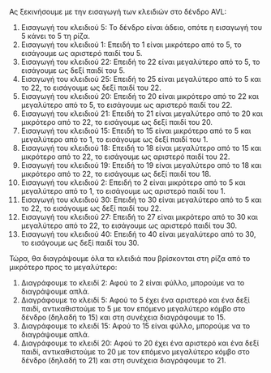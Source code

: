 Ας ξεκινήσουμε με την εισαγωγή των κλειδιών στο δένδρο AVL:

1. Εισαγωγή του κλειδιού 5: Το δένδρο είναι άδειο, οπότε η εισαγωγή του 5 κάνει το 5 τη ρίζα.
2. Εισαγωγή του κλειδιού 1: Επειδή το 1 είναι μικρότερο από το 5, το εισάγουμε ως αριστερό παιδί του 5.
3. Εισαγωγή του κλειδιού 22: Επειδή το 22 είναι μεγαλύτερο από το 5, το εισάγουμε ως δεξί παιδί του 5.
4. Εισαγωγή του κλειδιού 25: Επειδή το 25 είναι μεγαλύτερο από το 5 και το 22, το εισάγουμε ως δεξί παιδί του 22.
5. Εισαγωγή του κλειδιού 20: Επειδή το 20 είναι μικρότερο από το 22 και μεγαλύτερο από το 5, το εισάγουμε ως αριστερό παιδί του 22.
6. Εισαγωγή του κλειδιού 21: Επειδή το 21 είναι μεγαλύτερο από το 20 και μικρότερο από το 22, το εισάγουμε ως δεξί παιδί του 20.
7. Εισαγωγή του κλειδιού 15: Επειδή το 15 είναι μικρότερο από το 5 και μεγαλύτερο από το 1, το εισάγουμε ως δεξί παιδί του 1.
8. Εισαγωγή του κλειδιού 18: Επειδή το 18 είναι μεγαλύτερο από το 15 και μικρότερο από το 22, το εισάγουμε ως αριστερό παιδί του 22.
9. Εισαγωγή του κλειδιού 19: Επειδή το 19 είναι μεγαλύτερο από το 18 και μικρότερο από το 22, το εισάγουμε ως δεξί παιδί του 18.
10. Εισαγωγή του κλειδιού 2: Επειδή το 2 είναι μικρότερο από το 5 και μεγαλύτερο από το 1, το εισάγουμε ως αριστερό παιδί του 1.
11. Εισαγωγή του κλειδιού 30: Επειδή το 30 είναι μεγαλύτερο από το 5 και το 22, το εισάγουμε ως δεξί παιδί του 22.
12. Εισαγωγή του κλειδιού 27: Επειδή το 27 είναι μικρότερο από το 30 και μεγαλύτερο από το 22, το εισάγουμε ως αριστερό παιδί του 30.
13. Εισαγωγή του κλειδιού 40: Επειδή το 40 είναι μεγαλύτερο από το 30, το εισάγουμε ως δεξί παιδί του 30.

Τώρα, θα διαγράψουμε όλα τα κλειδιά που βρίσκονται στη ρίζα από το μικρότερο προς το μεγαλύτερο:

1. Διαγράφουμε το κλειδί 2: Αφού το 2 είναι φύλλο, μπορούμε να το διαγράψουμε απλά.
2. Διαγράφουμε το κλειδί 5: Αφού το 5 έχει ένα αριστερό και ένα δεξί παιδί, αντικαθιστούμε το 5 με τον επόμενο μεγαλύτερο κόμβο στο δένδρο (δηλαδή το 15) και στη συνέχεια διαγράφουμε το 15.
3. Διαγράφουμε το κλειδί 15: Αφού το 15 είναι φύλλο, μπορούμε να το διαγράψουμε απλά.
4. Διαγράφουμε το κλειδί 20: Αφού το 20 έχει ένα αριστερό και ένα δεξί παιδί, αντικαθιστούμε το 20 με τον επόμενο μεγαλύτερο κόμβο στο δένδρο (δηλαδή το 21) και στη συνέχεια διαγράφουμε το 21.

